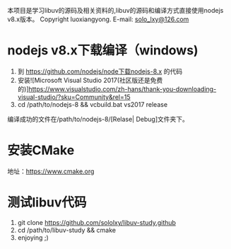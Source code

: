 本项目是学习libuv的源码及相关资料的,libuv的源码和编译方式直接使用nodejs v8.x版本。
Copyright luoxiangyong. E-mail: solo_lxy@126.com

# nodejs v8.x下载编译（windows)
1. 到 https://github.com/nodejs/node下载nodejs-8.x 的代码
2. 安装![Microsoft Visual Studio 2017(社区版还是免费的)]<https://www.visualstudio.com/zh-hans/thank-you-downloading-visual-studio/?sku=Community&rel=15>
3. cd /path/to/nodejs-8 && vcbuild.bat vs2017 release

编译成功的文件在/path/to/nodejs-8/[Relase| Debug]文件夹下。

# 安装CMake
地址：https://www.cmake.org

# 测试libuv代码

1. git clone https://github.com/sololxy/libuv-study.github
2. cd /path/to/libuv-study && cmake
3. enjoying ;)
